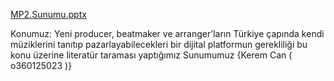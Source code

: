 [MP2.Sunumu.pptx](https://github.com/user-attachments/files/23062207/MP2.Sunumu.pptx)

Konumuz: Yeni producer, beatmaker ve arranger’ların Türkiye çapında kendi müziklerini tanıtıp pazarlayabilecekleri bir dijital platformun gerekliliği bu konu üzerine literatür taraması yaptığımız Sunumumuz {Kerem Can ( o360125023 )}
